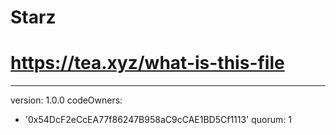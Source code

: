 # Starz
# https://tea.xyz/what-is-this-file
---
version: 1.0.0
codeOwners:
  - '0x54DcF2eCcEA77f86247B958aC9cCAE1BD5Cf1113'
quorum: 1

